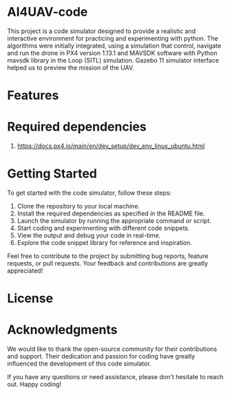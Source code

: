 # AI4UAV-code
This project is a code simulator designed to provide a realistic and interactive environment for practicing and experimenting with python. The algorithms were initially integrated, using a simulation that control, navigate and run the drone in PX4 version 1.13.1 and MAVSDK software with Python mavsdk library in the Loop (SITL) simulation. Gazebo 11 simulator interface helped us to preview the mission of the UAV.

# Features
# Required dependencies
1. https://docs.px4.io/main/en/dev_setup/dev_env_linux_ubuntu.html

# Getting Started
To get started with the code simulator, follow these steps:
1. Clone the repository to your local machine.
2. Install the required dependencies as specified in the README file.
3. Launch the simulator by running the appropriate command or script.
5. Start coding and experimenting with different code snippets.
6. View the output and debug your code in real-time.
7. Explore the code snippet library for reference and inspiration.

Feel free to contribute to the project by submitting bug reports, feature requests, or pull requests. Your feedback and contributions are greatly appreciated!

# License

# Acknowledgments

We would like to thank the open-source community for their contributions and support. Their dedication and passion for coding have greatly influenced the development of this code simulator.

If you have any questions or need assistance, please don't hesitate to reach out. Happy coding!
